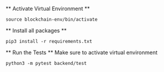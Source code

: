 ** Activate Virtual Environment **
```
source blockchain-env/bin/activate
```

** Install all packages **
```
pip3 install -r requirements.txt
```

** Run the Tests **
Make sure to activate virtual environment
```
python3 -m pytest backend/test
```